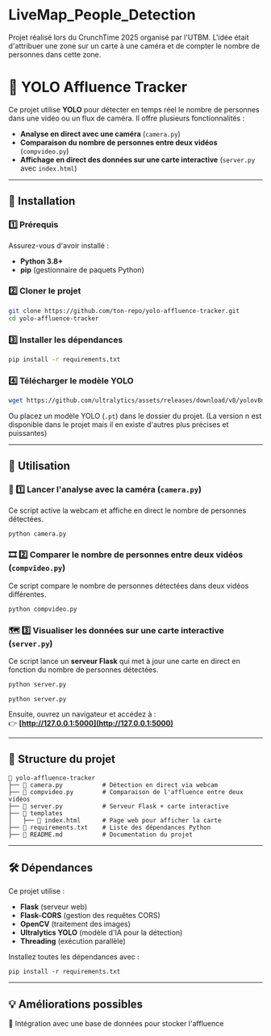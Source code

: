 # LiveMap_People_Detection
Projet réalisé lors du CrunchTime 2025 organisé par l'UTBM.
L'idée était d'attribuer une zone sur un carte à une caméra et de compter le nombre de personnes dans cette zone.

# 📡 YOLO Affluence Tracker

Ce projet utilise **YOLO** pour détecter en temps réel le nombre de personnes dans une vidéo ou un flux de caméra. Il offre plusieurs fonctionnalités :
- **Analyse en direct avec une caméra** (`camera.py`)
- **Comparaison du nombre de personnes entre deux vidéos** (`compvideo.py`)
- **Affichage en direct des données sur une carte interactive** (`server.py` avec `index.html`)

---

## 🚀 Installation

### 1️⃣ Prérequis
Assurez-vous d'avoir installé :
- **Python 3.8+**
- **pip** (gestionnaire de paquets Python)

### 2️⃣ Cloner le projet
```sh
git clone https://github.com/ton-repo/yolo-affluence-tracker.git
cd yolo-affluence-tracker
```

### 3️⃣ Installer les dépendances
```sh
pip install -r requirements.txt
```

### 4️⃣ Télécharger le modèle YOLO
```sh
wget https://github.com/ultralytics/assets/releases/download/v8/yolov8n.pt -O yolo.pt
```
Ou placez un modèle YOLO (`.pt`) dans le dossier du projet. (La version n est disponible dans le projet mais il en existe d'autres plus précises et puissantes)

---

## 🎥 Utilisation

### 🔴 1️⃣ Lancer l'analyse avec la caméra (`camera.py`)

Ce script active la webcam et affiche en direct le nombre de personnes détectées.

```sh
python camera.py
```
### 🎞️ 2️⃣ Comparer le nombre de personnes entre deux vidéos (`compvideo.py`)

Ce script compare le nombre de personnes détectées dans deux vidéos différentes.

```sh
python compvideo.py
```

### 🗺️ 3️⃣ Visualiser les données sur une carte interactive (`server.py`)

Ce script lance un **serveur Flask** qui met à jour une carte en direct en fonction du nombre de personnes détectées.

```sh
python server.py
```

`python server.py`

Ensuite, ouvrez un navigateur et accédez à :  
👉 **[http://127.0.0.1:5000](http://127.0.0.1:5000)**

---

## 📁 Structure du projet

```
📂 yolo-affluence-tracker  
├── 📄 camera.py           # Détection en direct via webcam  
├── 📄 compvideo.py        # Comparaison de l'affluence entre deux vidéos  
├── 📄 server.py           # Serveur Flask + carte interactive  
├── 📂 templates  
│   ├── 📄 index.html      # Page web pour afficher la carte  
├── 📄 requirements.txt    # Liste des dépendances Python  
├── 📄 README.md           # Documentation du projet
```

---

## 🛠️ Dépendances

Ce projet utilise :

- **Flask** (serveur web)
- **Flask-CORS** (gestion des requêtes CORS)
- **OpenCV** (traitement des images)
- **Ultralytics YOLO** (modèle d'IA pour la détection)
- **Threading** (exécution parallèle)

Installez toutes les dépendances avec :

```
pip install -r requirements.txt
```


---

## 💡 Améliorations possibles

🔹 Intégration avec une base de données pour stocker l'affluence  
